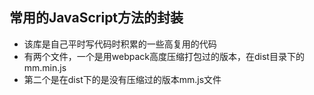 ## 常用的JavaScript方法的封装
- 该库是自己平时写代码时积累的一些高复用的代码
- 有两个文件，一个是用webpack高度压缩打包过的版本，在dist目录下的mm.min.js
- 第二个是在dist下的是没有压缩过的版本mm.js文件